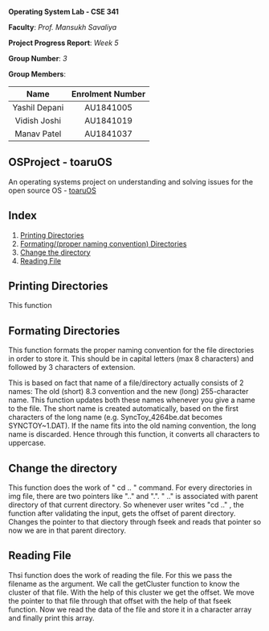 **Operating System Lab - CSE 341**

**Faculty**: *Prof. Mansukh Savaliya*

**Project Progress Report**: *Week 5*

**Group Number**: *3*

**Group Members**:

|     Name      | Enrolment Number |
| :-----------: | :--------------: |
| Yashil Depani |    AU1841005     |
| Vidish Joshi  |    AU1841019     |
|  Manav Patel  |    AU1841037     |



## OSProject - toaruOS

An operating systems project on understanding and solving issues for the open source OS - [toaruOS](https://github.com/klange/toaruos)


##  Index

1. [Printing Directories](#Printing-Directoryies)
2. [Formating/(proper naming convention) Directories](#Formating-Directories)
3. [Change the directory](#change-the-directory)
4. [Reading File](#Reading-File)

## Printing Directories

This function 

## Formating Directories

This function formats the proper naming convention for the file directories in order to store it. This should be in capital letters (max 8 characters) and followed by 3 characters of extension. 

This is based on fact that name of a file/directory actually consists of 2 names: The old (short) 8.3 convention and the new (long) 255-character name. This function updates both these names whenever you give a name to the file. The short name is created automatically, based on the first characters of the long name (e.g. SyncToy_4264be.dat becomes SYNCTOY~1.DAT). If the name fits into the old naming convention, the long name is discarded.
Hence through this function, it converts all characters to uppercase.

## Change the directory

This function does the work of " cd .. " command. For every directories in img file, there are two pointers like ".." and ".". " .." is associated with parent directory of that current directory. So whenever user writes "cd .." , the function after validating the input, gets the offset of parent directory. Changes the pointer to that diectory through fseek and reads that pointer so now we are in that parent directory.

## Reading File

Thsi function does the work of reading the file. For this we pass the filename as the argument. We call the getCluster function to know the cluster of that file. With the help of this cluster we get the offset. We move the pointer to that file through that offset with the help of that fseek function. Now we read the data of the file and store it in a character array and finally print this array.